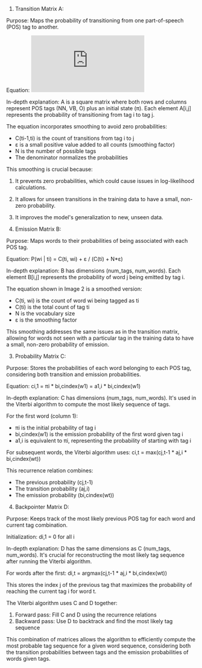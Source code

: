 

1. Transition Matrix A:

Purpose: Maps the probability of transitioning from one part-of-speech (POS) tag to another.

Equation: ![Equation](https://latex.codecogs.com/png.latex?P(t_i%20%7C%20t_%7Bi-1%7D)%20%3D%20%5Cfrac%7BC(t_%7Bi-1%7D%2C%20t_i)%20%2B%20%5Cvarepsilon%7D%7B%5Csum_%7Bj%3D1%7D%5EN%20C(t_%7Bi-1%7D%2C%20t_j)%20%2B%20N%20%5Ccdot%20%5Cvarepsilon%7D)


In-depth explanation:
A is a square matrix where both rows and columns represent POS tags (NN, VB, O) plus an initial state (π). Each element A[i,j] represents the probability of transitioning from tag i to tag j.

The equation incorporates smoothing to avoid zero probabilities:
- C(ti-1,ti) is the count of transitions from tag i to j
- ε is a small positive value added to all counts (smoothing factor)
- N is the number of possible tags
- The denominator normalizes the probabilities

This smoothing is crucial because:
1. It prevents zero probabilities, which could cause issues in log-likelihood calculations.
2. It allows for unseen transitions in the training data to have a small, non-zero probability.
3. It improves the model's generalization to new, unseen data.

2. Emission Matrix B:

Purpose: Maps words to their probabilities of being associated with each POS tag.

Equation: P(wi | ti) = C(ti, wi) + ε / (C(ti) + N*ε)

In-depth explanation:
B has dimensions (num_tags, num_words). Each element B[i,j] represents the probability of word j being emitted by tag i.

The equation shown in Image 2 is a smoothed version:
- C(ti, wi) is the count of word wi being tagged as ti
- C(ti) is the total count of tag ti
- N is the vocabulary size
- ε is the smoothing factor

This smoothing addresses the same issues as in the transition matrix, allowing for words not seen with a particular tag in the training data to have a small, non-zero probability of emission.

3. Probability Matrix C:

Purpose: Stores the probabilities of each word belonging to each POS tag, considering both transition and emission probabilities.

Equation: ci,1 = πi * bi,cindex(w1) = a1,i * bi,cindex(w1)

In-depth explanation:
C has dimensions (num_tags, num_words). It's used in the Viterbi algorithm to compute the most likely sequence of tags.

For the first word (column 1):
- πi is the initial probability of tag i
- bi,cindex(w1) is the emission probability of the first word given tag i
- a1,i is equivalent to πi, representing the probability of starting with tag i

For subsequent words, the Viterbi algorithm uses:
ci,t = max(cj,t-1 * aj,i * bi,cindex(wt))

This recurrence relation combines:
- The previous probability (cj,t-1)
- The transition probability (aj,i)
- The emission probability (bi,cindex(wt))

4. Backpointer Matrix D:

Purpose: Keeps track of the most likely previous POS tag for each word and current tag combination.

Initialization: di,1 = 0 for all i

In-depth explanation:
D has the same dimensions as C (num_tags, num_words). It's crucial for reconstructing the most likely tag sequence after running the Viterbi algorithm.

For words after the first:
di,t = argmax(cj,t-1 * aj,i * bi,cindex(wt))

This stores the index j of the previous tag that maximizes the probability of reaching the current tag i for word t.

The Viterbi algorithm uses C and D together:
1. Forward pass: Fill C and D using the recurrence relations
2. Backward pass: Use D to backtrack and find the most likely tag sequence

This combination of matrices allows the algorithm to efficiently compute the most probable tag sequence for a given word sequence, considering both the transition probabilities between tags and the emission probabilities of words given tags.

